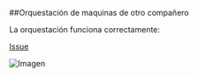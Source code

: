 ##Orquestación de maquinas de otro compañero

La orquestación funciona correctamente:

[Issue]()

![Imagen]()

